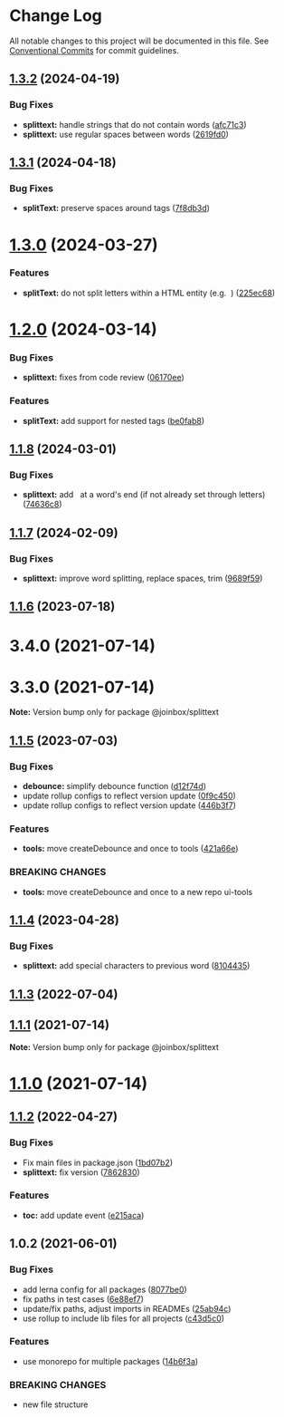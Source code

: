 # Change Log

All notable changes to this project will be documented in this file.
See [Conventional Commits](https://conventionalcommits.org) for commit guidelines.

## [1.3.2](https://github.com/joinbox/ui-components/compare/@joinbox/splittext@1.3.1...@joinbox/splittext@1.3.2) (2024-04-19)


### Bug Fixes

* **splittext:** handle strings that do not contain words ([afc71c3](https://github.com/joinbox/ui-components/commit/afc71c3731e640032ef8c66525bd808c626a97b8))
* **splittext:** use regular spaces between words ([2619fd0](https://github.com/joinbox/ui-components/commit/2619fd0cf4cb6bc68b08a5fde6d2a54bbd22f205))





## [1.3.1](https://github.com/joinbox/ui-components/compare/@joinbox/splittext@1.3.0...@joinbox/splittext@1.3.1) (2024-04-18)


### Bug Fixes

* **splitText:** preserve spaces around tags ([7f8db3d](https://github.com/joinbox/ui-components/commit/7f8db3d2f68564e02780ed4958e1a028e3a2a076))





# [1.3.0](https://github.com/joinbox/ui-components/compare/@joinbox/splittext@1.2.0...@joinbox/splittext@1.3.0) (2024-03-27)


### Features

* **splitText:** do not split letters within a HTML entity (e.g. &nbsp;) ([225ec68](https://github.com/joinbox/ui-components/commit/225ec6831856a0c0093de51b70040a6a92fba322))





# [1.2.0](https://github.com/joinbox/ui-components/compare/@joinbox/splittext@1.1.8...@joinbox/splittext@1.2.0) (2024-03-14)


### Bug Fixes

* **splittext:** fixes from code review ([06170ee](https://github.com/joinbox/ui-components/commit/06170eea62c5db15f57e1e213422e830fdc720ef))


### Features

* **splitText:** add support for nested tags ([be0fab8](https://github.com/joinbox/ui-components/commit/be0fab80071993fe421bc271e6e39c794aa54ffb))





## [1.1.8](https://github.com/joinbox/ui-components/compare/@joinbox/splittext@1.1.7...@joinbox/splittext@1.1.8) (2024-03-01)


### Bug Fixes

* **splittext:** add &nbsp; at a word's end (if not already set through letters) ([74636c8](https://github.com/joinbox/ui-components/commit/74636c85320f90d203f3a9fe24f5036b4f5c9a4f))





## [1.1.7](https://github.com/joinbox/ui-components/compare/@joinbox/splittext@1.1.6...@joinbox/splittext@1.1.7) (2024-02-09)


### Bug Fixes

* **splittext:** improve word splitting, replace spaces, trim ([9689f59](https://github.com/joinbox/ui-components/commit/9689f59a0d48f810355002966cbb1ffbb102675e))





## [1.1.6](https://github.com/joinbox/ui-components/compare/@joinbox/splittext@1.1.5...@joinbox/splittext@1.1.6) (2023-07-18)



# 3.4.0 (2021-07-14)



# 3.3.0 (2021-07-14)

**Note:** Version bump only for package @joinbox/splittext





## [1.1.5](https://github.com/joinbox/ui-components/compare/@joinbox/splittext@1.1.4...@joinbox/splittext@1.1.5) (2023-07-03)


### Bug Fixes

* **debounce:** simplify debounce function ([d12f74d](https://github.com/joinbox/ui-components/commit/d12f74d7c0fc7ca77f0873c59caffd175769d149))
* update rollup configs to reflect version update ([0f9c450](https://github.com/joinbox/ui-components/commit/0f9c4504fd607c325aa0f337c1b36c46f2d48496))
* update rollup configs to reflect version update ([446b3f7](https://github.com/joinbox/ui-components/commit/446b3f7a6718d277efd7194345a23b90083026cb))


### Features

* **tools:** move createDebounce and once to tools ([421a66e](https://github.com/joinbox/ui-components/commit/421a66ee43154be4980aabbdc39f198532ab246c))


### BREAKING CHANGES

* **tools:** move createDebounce and once to a new repo ui-tools





## [1.1.4](https://github.com/joinbox/ui-components/compare/@joinbox/splittext@1.1.3...@joinbox/splittext@1.1.4) (2023-04-28)


### Bug Fixes

* **splittext:** add special characters to previous word ([8104435](https://github.com/joinbox/ui-components/commit/810443542f0e5c12ddc8ac85c0a6c542b63662dd))





## [1.1.3](https://github.com/joinbox/ui-components/compare/@joinbox/splittext@1.1.2...@joinbox/splittext@1.1.3) (2022-07-04)

## [1.1.1](https://github.com/joinbox/ui-components/compare/@joinbox/splittext@1.1.0...@joinbox/splittext@1.1.1) (2021-07-14)

**Note:** Version bump only for package @joinbox/splittext





# [1.1.0](https://github.com/joinbox/ui-components/compare/@joinbox/splittext@1.0.2...@joinbox/splittext@1.1.0) (2021-07-14)
## [1.1.2](https://github.com/joinbox/ui-components/compare/@joinbox/splittext@1.0.2...@joinbox/splittext@1.1.2) (2022-04-27)


### Bug Fixes

* Fix main files in package.json ([1bd07b2](https://github.com/joinbox/ui-components/commit/1bd07b28a92881f499edac71e25453010bb2fe6c))
* **splittext:** fix version ([7862830](https://github.com/joinbox/ui-components/commit/7862830b535e4634b7feb06602569a358570dfee))


### Features

* **toc:** add update event ([e215aca](https://github.com/joinbox/ui-components/commit/e215aca5567e7d24f796340957585a4ab9bc16f2))





## 1.0.2 (2021-06-01)


### Bug Fixes

* add lerna config for all packages ([8077be0](https://github.com/joinbox/ui-components/commit/8077be07d4cd1606f6f53913e78e70a79bb9f8f9))
* fix paths in test cases ([6e88ef7](https://github.com/joinbox/ui-components/commit/6e88ef74c44115b00db3343a7360c6b78ded90be))
* update/fix paths, adjust imports in READMEs ([25ab94c](https://github.com/joinbox/ui-components/commit/25ab94c55f7620fb4f10024c110757ca4f9969fb))
* use rollup to include lib files for all projects ([c43d5c0](https://github.com/joinbox/ui-components/commit/c43d5c04a7ef62d18ac8f7c56e4e88fffd32c133))


### Features

* use monorepo for multiple packages ([14b6f3a](https://github.com/joinbox/ui-components/commit/14b6f3af4e9950d649a6218ebede85d656403aa0))


### BREAKING CHANGES

* new file structure

